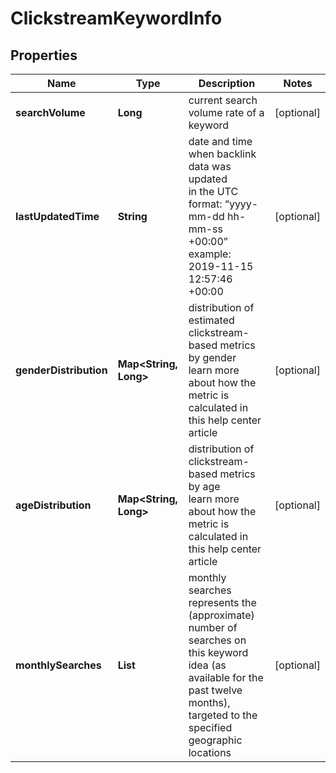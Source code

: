 # ClickstreamKeywordInfo


## Properties

| Name | Type | Description | Notes |
|------------ | ------------- | ------------- | -------------|
**searchVolume** | **Long** | current search volume rate of a keyword |[optional]|
**lastUpdatedTime** | **String** | date and time when backlink data was updated<br>in the UTC format: “yyyy-mm-dd hh-mm-ss +00:00”<br>example:<br>2019-11-15 12:57:46 +00:00 |[optional]|
**genderDistribution** | **Map<String, Long>** | distribution of estimated clickstream-based metrics by gender<br>learn more about how the metric is calculated in this help center article |[optional]|
**ageDistribution** | **Map<String, Long>** | distribution of clickstream-based metrics by age<br>learn more about how the metric is calculated in this help center article |[optional]|
**monthlySearches** | **List<MonthlySearchesInfo>** | monthly searches<br>represents the (approximate) number of searches on this keyword idea (as available for the past twelve months), targeted to the specified geographic locations |[optional]|